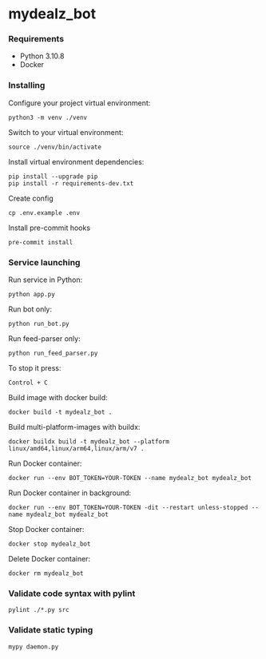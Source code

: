 # mydealz_bot

### Requirements

* Python 3.10.8
* Docker

### Installing

Configure your project virtual environment:

    python3 -m venv ./venv

Switch to your virtual environment:

    source ./venv/bin/activate

Install virtual environment dependencies:

    pip install --upgrade pip
    pip install -r requirements-dev.txt

Create config

    cp .env.example .env

Install pre-commit hooks

    pre-commit install

### Service launching

Run service in Python:

    python app.py

Run bot only:

    python run_bot.py

Run feed-parser only:

    python run_feed_parser.py

To stop it press:

    Control + C

Build image with docker build:

    docker build -t mydealz_bot .

Build multi-platform-images with buildx:

    docker buildx build -t mydealz_bot --platform linux/amd64,linux/arm64,linux/arm/v7 .

Run Docker container:

    docker run --env BOT_TOKEN=YOUR-TOKEN --name mydealz_bot mydealz_bot

Run Docker container in background:

    docker run --env BOT_TOKEN=YOUR-TOKEN -dit --restart unless-stopped --name mydealz_bot mydealz_bot

Stop Docker container:

    docker stop mydealz_bot

Delete Docker container:

    docker rm mydealz_bot

### Validate code syntax with pylint

    pylint ./*.py src

### Validate static typing

    mypy daemon.py
